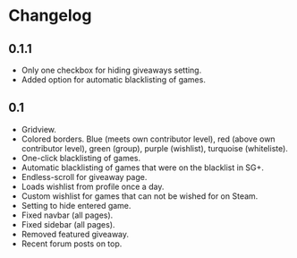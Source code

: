 # Changelog

## 0.1.1

- Only one checkbox for hiding giveaways setting.
- Added option for automatic blacklisting of games.

## 0.1

- Gridview.
- Colored borders. Blue (meets own contributor level), red (above own contributor level), green (group), purple (wishlist), turquoise (whiteliste).
- One-click blacklisting of games.
- Automatic blacklisting of games that were on the blacklist in SG+.
- Endless-scroll for giveaway page.
- Loads wishlist from profile once a day.
- Custom wishlist for games that can not be wished for on Steam.
- Setting to hide entered game.
- Fixed navbar (all pages).
- Fixed sidebar (all pages).
- Removed featured giveaway.
- Recent forum posts on top.
